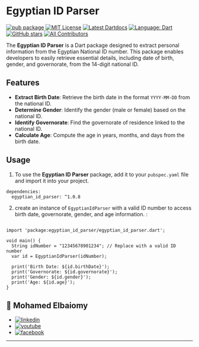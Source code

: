 # Egyptian ID Parser

[![pub package](https://img.shields.io/pub/v/egyptian_id_parser.svg)](https://pub.dev/packages/egyptian_id_parser)
<a href="https://opensource.org/licenses/MIT"><img alt="MIT License" src="https://img.shields.io/badge/License-MIT-yellow.svg"></a>
<a href="https://pub.dev/documentation/egyptian_id_parser/latest"><img src="https://img.shields.io/badge/dartdocs-latest-purple.svg" alt="Latest Dartdocs" /></a>
[![Language: Dart](https://img.shields.io/badge/language-Dart-green)](https://dart.dev/)
[![GitHub stars](https://img.shields.io/github/stars/mohamedelbaiomy/egyptian-id-parser?style=flat&color=red)](https://github.com/mohamedelbaiomy/egyptian-id-parser/stargazers)
[![All Contributors](https://img.shields.io/badge/all_contributors-2-orange.svg?style=flat-square)](#contributors-)

<!---
[![Publisher: halildurmus.dev](https://img.shields.io/pub/publisher/egyptian_id_parser)](https://pub.dev/publishers/mohamedelbaiomy)
--->

<!---
[![pub package](https://img.shields.io/pub/v/egyptian_id_parser.svg?label=egyptian_id_parser&color=blue)](https://pub.dartlang.org/packages/egyptian_id_parser)
--->

The **Egyptian ID Parser** is a Dart package designed to extract personal information from the Egyptian National ID number. This package enables developers to easily retrieve essential details, including date of birth, gender, and governorate, from the 14-digit national ID.

## Features

- **Extract Birth Date**: Retrieve the birth date in the format `YYYY-MM-DD` from the national ID.
- **Determine Gender**: Identify the gender (male or female) based on the national ID.
- **Identify Governorate**: Find the governorate of residence linked to the national ID.
- **Calculate Age**: Compute the age in years, months, and days from the birth date.

## Usage


1) To use the **Egyptian ID Parser** package, add it to your `pubspec.yaml` file and import it into your project.

```
dependencies:
  egyptian_id_parser: ^1.0.8
```
2) create an instance of `EgyptianIdParser` with a valid ID number to access birth date, governorate, gender, and age information. :

``` 

import 'package:egyptian_id_parser/egyptian_id_parser.dart';

void main() {
  String idNumber = "12345678901234"; // Replace with a valid ID number
  var id = EgyptianIdParser(idNumber);

  print('Birth Date: ${id.birthDate}');
  print('Governorate: ${id.governorate}');
  print('Gender: ${id.gender}');
  print('Age: ${id.age}');
}
```

## 🔗 Mohamed Elbaiomy


* [![linkedin](https://img.shields.io/static/v1?message=LinkedIn&logo=linkedin&label=&color=0077B5&logoColor=white&labelColor=&style=for-the-badge%22%20height=%2235%22%20alt=%22linkedin%20logo%22)](https://www.linkedin.com/in/mohamed-elbaiomy262003/)
* [![youtube](https://img.shields.io/static/v1?message=Youtube&logo=youtube&label=&color=FF0000&logoColor=white&labelColor=&style=for-the-badge%22height=%2235%22alt=%22youtube%20logo%22)](https://www.youtube.com/@mohamedelbaiomy262)
* [![facebook](https://img.shields.io/static/v1?message=Facebook&logo=facebook&label=&color=1877F2&logoColor=white&labelColor=&style=for-the-badge%22%20height=%2235%22%20alt=%22facebook%20logo%22)](https://www.facebook.com/Original262003)

***